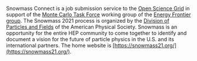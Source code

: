 Snowmass Connect is a job submission service to the [Open Science Grid](https://www.opensciencegrid.org/) in support of the [Monte Carlo Task Force](https://snowmass21.org/montecarlo/energy) working group of the [Energy Frontier group](https://snowmass21.org/energy/start).  The Snowmass 2021 process is organized by the [Division of Particles and Fields](https://www.aps.org/units/dpf/) of the American Physical Society. Snowmass is an opportunity for the entire HEP community to come together to identify and document a vision for the future of particle physics in the U.S. and its international partners.  The home website is [https://snowmass21.org/](https://snowmass21.org/).
